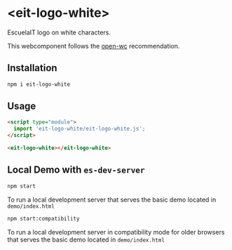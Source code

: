 # \<eit-logo-white>

EscuelaIT logo on white characters.

This webcomponent follows the [open-wc](https://github.com/open-wc/open-wc) recommendation.

## Installation
```bash
npm i eit-logo-white
```

## Usage
```html
<script type="module">
  import 'eit-logo-white/eit-logo-white.js';
</script>

<eit-logo-white></eit-logo-white>
```



## Local Demo with `es-dev-server`
```bash
npm start
```
To run a local development server that serves the basic demo located in `demo/index.html`

```bash
npm start:compatibility
```
To run a local development server in compatibility mode for older browsers that serves the basic demo located in `demo/index.html`
